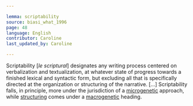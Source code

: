 ```yaml
---

lemma: scriptability
source: biasi_what_1996
page: 48
language: English
contributor: Caroline
last_updated_by: Caroline

---
```


Scriptability [_le scriptural_] designates any writing process centered on verbalization and textualization, at whatever state of progress towards a finished lexical and syntactic form, but excluding all that is specifically directed at the organization or structuring of the narrative. [...] Scriptability falls, in principle, more under the jurisdiction of a [microgenetic](microgenesis.html) approach, while [structuring](structuring.html) comes under a [macrogenetic](macrogenesis.html) heading.
